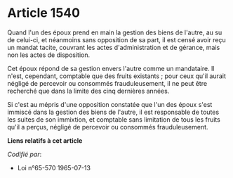 # Article 1540

Quand l'un des époux prend en main la gestion des biens de l'autre, au su de celui-ci, et néanmoins sans opposition de sa
part, il est censé avoir reçu un mandat tacite, couvrant les actes d'administration et de gérance, mais non les actes de
disposition.

Cet époux répond de sa gestion envers l'autre comme un mandataire. Il n'est, cependant, comptable que des fruits existants ;
pour ceux qu'il aurait négligé de percevoir ou consommés frauduleusement, il ne peut être recherché que dans la limite des
cinq dernières années.

Si c'est au mépris d'une opposition constatée que l'un des époux s'est immiscé dans la gestion des biens de l'autre, il est
responsable de toutes les suites de son immixtion, et comptable sans limitation de tous les fruits qu'il a perçus, négligé de
percevoir ou consommés frauduleusement.

**Liens relatifs à cet article**

_Codifié par_:

  - Loi n°65-570 1965-07-13
